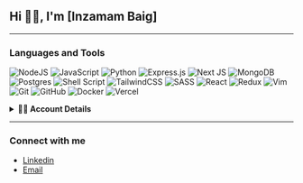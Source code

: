 ## Hi 🙋‍♂️, I'm [Inzamam Baig]


---
### Languages and Tools
![NodeJS](https://img.shields.io/badge/node.js-6DA55F?style=for-the-badge&logo=node.js&logoColor=white)
![JavaScript](https://img.shields.io/badge/javascript-%23323330.svg?style=for-the-badge&logo=javascript&logoColor=%23F7DF1E)
![Python](https://img.shields.io/badge/python-3670A0?style=for-the-badge&logo=python&logoColor=ffdd54)
![Express.js](https://img.shields.io/badge/express.js-%23404d59.svg?style=for-the-badge&logo=express&logoColor=%2361DAFB)
![Next JS](https://img.shields.io/badge/Next-black?style=for-the-badge&logo=next.js&logoColor=white)
![MongoDB](https://img.shields.io/badge/MongoDB-%234ea94b.svg?style=for-the-badge&logo=mongodb&logoColor=white)
![Postgres](https://img.shields.io/badge/postgres-%23316192.svg?style=for-the-badge&logo=postgresql&logoColor=white)
![Shell Script](https://img.shields.io/badge/shell_script-%23121011.svg?style=for-the-badge&logo=gnu-bash&logoColor=white)
![TailwindCSS](https://img.shields.io/badge/tailwindcss-%2338B2AC.svg?style=for-the-badge&logo=tailwind-css&logoColor=white)
![SASS](https://img.shields.io/badge/SASS-hotpink.svg?style=for-the-badge&logo=SASS&logoColor=white)
![React](https://img.shields.io/badge/react-%2320232a.svg?style=for-the-badge&logo=react&logoColor=%2361DAFB)
![Redux](https://img.shields.io/badge/redux-%23593d88.svg?style=for-the-badge&logo=redux&logoColor=white)
![Vim](https://img.shields.io/badge/VIM-%2311AB00.svg?style=for-the-badge&logo=vim&logoColor=white)
![Git](https://img.shields.io/badge/git-%23F05033.svg?style=for-the-badge&logo=git&logoColor=white)
![GitHub](https://img.shields.io/badge/github-%23121011.svg?style=for-the-badge&logo=github&logoColor=white)
![Docker](https://img.shields.io/badge/docker-%230db7ed.svg?style=for-the-badge&logo=docker&logoColor=white)
![Vercel](https://img.shields.io/badge/vercel-%23000000.svg?style=for-the-badge&logo=vercel&logoColor=white)


<details>
  <summary><b>👨‍💻 Account Details</b></summary>
<p align="center">
  <a href="https://github.com/inzamambaig">
    <img src="http://github-profile-summary-cards.vercel.app/api/cards/profile-details?username=inzamambaig&theme=transparent" />
  </a>
  <a href="https://github.com/inzamambaig">
    <img src="https://github-readme-streak-stats.herokuapp.com/?user=inzamambaig&hide_border=true&card_width=338&theme=transparent" />
  </a>
  <a href="https://github.com/inzamambaig">
    <img src="http://github-profile-summary-cards.vercel.app/api/cards/stats?username=inzamambaig&theme=transparent" />
  </a>
</p>
</details>



---
### Connect with me
- [Linkedin](https://linkedin.com/in/inzamam-baig)
- [Email](mailto:inzamambaig@outlook.com)
</div>
